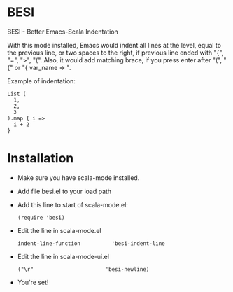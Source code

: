 BESI
====

BESI - Better Emacs-Scala Indentation

With this mode installed, Emacs would indent all lines at the level, equal to the previous line, or two spaces to the right, if previous line ended with "{", "=", ">", "(". Also, it would add matching brace, if you press enter after "(", "{" or "{ var_name => ".

Example of indentation:

    List (
      1,
      2,
      3
    ).map { i =>
      i + 2
    }

Installation
============

* Make sure you have scala-mode installed.
* Add file besi.el to your load path
* Add this line to start of scala-mode.el:

    ```(require 'besi)```
  
* Edit the line in scala-mode.el

    ```indent-line-function          'besi-indent-line```
  
* Edit the line in scala-mode-ui.el

    ```("\r"                       'besi-newline)```
  
* You're set!
